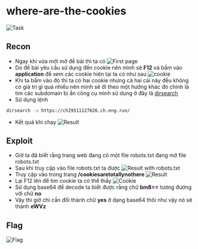 # where-are-the-cookies
![Task](https://scontent.fhan2-3.fna.fbcdn.net/v/t1.15752-9/364622127_306223381765243_8511137178455976808_n.png?_nc_cat=102&ccb=1-7&_nc_sid=ae9488&_nc_ohc=Ub_Ej9OXGUsAX_mKxTr&_nc_ht=scontent.fhan2-3.fna&oh=03_AdTiVQp5snw8lQZ8eDxjAFpOe_KUZEgN5WEVVuc8CX1Iug&oe=64F5D97A)

## Recon
- Ngay khi vừa mới mở đề bài thì ta có
![First page](https://scontent.fhan2-3.fna.fbcdn.net/v/t1.15752-9/364627230_2367809206732847_3474583458200614512_n.png?_nc_cat=102&ccb=1-7&_nc_sid=ae9488&_nc_ohc=wkqU2ANWCuAAX8lPKpc&_nc_oc=AQl1Les031aUdHzO8LjbbHX6lCnt0w7OqzquoU3AV24GA0Zr7Dgpc5Svevs1rfY5MEAWRtkkFxWmER-eQk5jY13k&_nc_ht=scontent.fhan2-3.fna&oh=03_AdTQmbof_cGaRZk2JLb7TxXAgkcWf2ekM2CN65JT2ga30g&oe=64F5C562)
- Do đề bài yêu cầu sử dụng đến cookie nên mình sẽ **F12** và bấm vào **application** để xem các cookie hiện tại ta có như sau
![cookie](https://scontent.fhan2-3.fna.fbcdn.net/v/t1.15752-9/364677612_167934432974752_5671879333032443357_n.png?_nc_cat=101&ccb=1-7&_nc_sid=8cd0a2&_nc_ohc=bb6XGroxQwkAX_mm5Hc&_nc_ht=scontent.fhan2-3.fna&oh=03_AdQM9SHJbhffStdE5h4Tl79djXE4m7yOgUJNaBYMPnxklw&oe=64F5C693)
- Khi ta bấm vào đó thì ta có hai cookie nhưng cả hai cái này đều không có giá trị gì quá nhiều nên mình sẽ đi theo một hướng khác đó chính là tìm các subdomain bị ẩn công cụ mình sử dụng ở đây là [dirsearch](https://www.kali.org/tools/dirsearch/)
- Sử dụng lệnh
```bash
dirsearch -u https://ch29511127626.ch.eng.run/
```
- Kết quả khi chạy
![Result](https://scontent.fhan2-5.fna.fbcdn.net/v/t1.15752-9/359754911_133492429801265_758271144220332388_n.png?_nc_cat=104&ccb=1-7&_nc_sid=ae9488&_nc_ohc=66ne3V2f7EMAX9RgK7D&_nc_ht=scontent.fhan2-5.fna&oh=03_AdSEtP8faN3Z5Ker52oHD4Lx9XUjbvD4zR2G6jDbjYmzfA&oe=64F5E20C)
## Exploit
- Giờ ta đã biết rằng trang web đang có một file robots.txt đang mở file robots.txt
- Sau khi truy cập vào file robots.txt ta được
![Result with robots.txt](https://scontent.fhan2-5.fna.fbcdn.net/v/t1.15752-9/364534659_304616138637236_6876599798604413206_n.png?_nc_cat=104&ccb=1-7&_nc_sid=ae9488&_nc_ohc=PGa2-pcC3lMAX8PYW3G&_nc_ht=scontent.fhan2-5.fna&oh=03_AdRIeCz46FM8UqEE0sBGt1a52mPmPFy2MSmQIyIRaymM9g&oe=64F5E777)
- Truy cập vào trong trang **/cookiesaretotallynothere**
![Result](https://scontent.fhan2-4.fna.fbcdn.net/v/t1.15752-9/364545482_839430440663807_7410763271374129603_n.png?_nc_cat=100&ccb=1-7&_nc_sid=ae9488&_nc_ohc=MO37WjQUhHwAX_mgX9I&_nc_ht=scontent.fhan2-4.fna&oh=03_AdSwEbbXNftAo-ThHwuq3GmicET4VZcNDyQLR38rB-L4Hw&oe=64F5EF6F)
- Lại F12 lên để tìm cookie ta có thể thấy
![Cookie](https://scontent.fhan2-4.fna.fbcdn.net/v/t1.15752-9/364639363_203200412429274_6395145242425343333_n.png?_nc_cat=110&ccb=1-7&_nc_sid=ae9488&_nc_ohc=v4jH1PtfPvIAX899o79&_nc_ht=scontent.fhan2-4.fna&oh=03_AdQR9rXIMNxzefNFe_OKUb21p_QsyZV8OgpmlLfYkx4ZmA&oe=64F5DF5F)
- Sử dụng base64 để decode ta biết được rằng chữ **bm8==** tương đương với chữ **no**
- Vậy thì giờ chỉ cần đổi thành chữ **yes** ở dạng base64 thôi như vậy nó sẽ thành **eWVz**
## Flag
![Flag](https://scontent.fhan2-3.fna.fbcdn.net/v/t1.15752-9/364677608_1948957145491671_5573175702605852607_n.png?_nc_cat=108&ccb=1-7&_nc_sid=ae9488&_nc_ohc=OCc_Qbvl98UAX-HIusn&_nc_ht=scontent.fhan2-3.fna&oh=03_AdRWXFzCVOSmqsXyn2D33c3ndJ6-6E21NCoO3O6VioT6Sw&oe=64F5C12E)